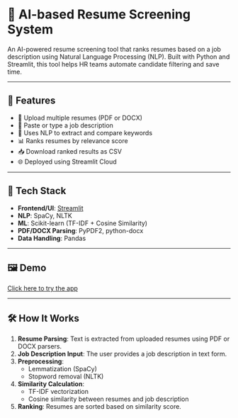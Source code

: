 # 🤖 AI-based Resume Screening System

An AI-powered resume screening tool that ranks resumes based on a job description using Natural Language Processing (NLP). Built with Python and Streamlit, this tool helps HR teams automate candidate filtering and save time.

---

## 🚀 Features

- 📄 Upload multiple resumes (PDF or DOCX)
- 📝 Paste or type a job description
- 🧠 Uses NLP to extract and compare keywords
- 📊 Ranks resumes by relevance score
- 📥 Download ranked results as CSV
- 🌐 Deployed using Streamlit Cloud

---

## 🧰 Tech Stack

- **Frontend/UI**: [Streamlit](https://streamlit.io/)
- **NLP**: SpaCy, NLTK
- **ML**: Scikit-learn (TF-IDF + Cosine Similarity)
- **PDF/DOCX Parsing**: PyPDF2, python-docx
- **Data Handling**: Pandas

---

## 🖼 Demo

[Click here to try the app](https://your-streamlit-app-url.streamlit.app)  

---

## 🛠 How It Works

1. **Resume Parsing**: Text is extracted from uploaded resumes using PDF or DOCX parsers.
2. **Job Description Input**: The user provides a job description in text form.
3. **Preprocessing**: 
   - Lemmatization (SpaCy)
   - Stopword removal (NLTK)
4. **Similarity Calculation**: 
   - TF-IDF vectorization
   - Cosine similarity between resumes and job description
5. **Ranking**: Resumes are sorted based on similarity score.
